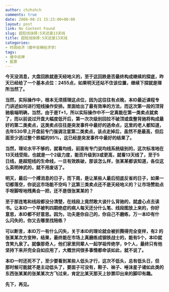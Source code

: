 ```yaml
---
author: chzhshch
comments: true
date: 2008-08-21 15:23:00+00:00
layout: post
link: No Content Found
slug: 超短线抉择:5天还是13天线
title: 超短线抉择:5天还是13天线
categories:
- 时政经济（缠中说禅经济学）
tags:
- 缠中说禅
- 股票
---
```


			

**今天没消息，大盘回跌就是天经地义的，至于这回跌是否最终构成继续的探底，昨天已经给了一个基本点位：2455点，如果明天还站不住该位置，继续下探就是理所当然了。**

**当然，实际操作中，根本无须搭理这点位，因为这往往有点晚，本ID最近课程专门讲述如何进行短线操作安排。里面给出了最有效率的方法，而这次第一段的顶背驰极端明确，当然，由于是T+1，所以实际操作中不一定真能在第一类卖点就卖了，而以前说过开盘大幅度低开后，第一次次级别回拉不破顶或盘整背驰将构成最好的第二类卖点，这类卖点往往是突发事件中最好的逃命点，这里的老人都知道，去年530早上开盘前专门强调注意第二类卖点，该点走掉后，虽然不是最高，但后面至少逃过整个跌幅的95%，这已经是突发事件中最好的结果了。**

**当然，理论水平不够的，就看均线，前面有专门说均线系统级别的，这次标准地在13天线受阻，也就是一个2级力度，能否升级到3或更高，就看13天线了，至于5日线，是超短线的生命线，一旦有效跌破，那该怎么样，张某某都该知道，各位这么英明神武的，就不用废话了。**

**明天，最后一个搏消息的日子，而下周，是让某些人最后彻底反省的日子，如果一切都落空，你说这市场能不空吗？这第三类卖点还不是天经地义的？让市场赞助点手呀脚呀地残奥会一把，还不是很张某某的？**

**至于那连笔和线段都没分清楚，在线段上竟然敢大谈什么背驰的，就虚心点去读书。让本ID一个早被判四期绝症的病人每天还分什么笔、线段图放上来的，你好意思，本ID都不好意思。因为，功夫是你自己的，你自己不磨练，万一本ID有什么闪失的，你又去哪里找陪练？**

**可以断言，本ID万一有什么闪失，关于本ID的理论就会被折腾得完全变样，有2 的张某某次方变种，结果，最终能在市场上真磨练成钢铁战士的，能有5个，本ID就含笑九泉了。就像那奇人，他们家里同辈人一起学祖传绝学，9个人，最终只有他坚持下来并完全自如应用了，大概世间很多事情都命该如此，就不说了。**

**本ID一时还死不了，至少要看到某些人低头才行，这次不低头，总有低头日，但那时候可能就不是主动低头了，要面子可没有，鞋子、袜子、唾沫星子诸如此类的东西张某某的张某某次方飞过来，肯定比某天那天上钞票印出来的脚印有趣。**

**先下，再见。**

